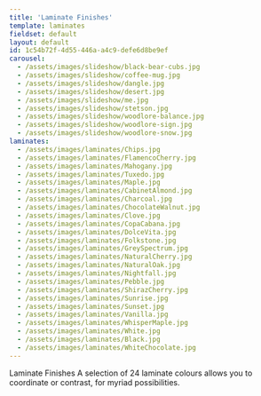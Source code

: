 ```yaml
---
title: 'Laminate Finishes'
template: laminates
fieldset: default
layout: default
id: 1c54b72f-4d55-446a-a4c9-defe6d8be9ef
carousel:
  - /assets/images/slideshow/black-bear-cubs.jpg
  - /assets/images/slideshow/coffee-mug.jpg
  - /assets/images/slideshow/dangle.jpg
  - /assets/images/slideshow/desert.jpg
  - /assets/images/slideshow/me.jpg
  - /assets/images/slideshow/stetson.jpg
  - /assets/images/slideshow/woodlore-balance.jpg
  - /assets/images/slideshow/woodlore-sign.jpg
  - /assets/images/slideshow/woodlore-snow.jpg
laminates:
  - /assets/images/laminates/Chips.jpg
  - /assets/images/laminates/FlamencoCherry.jpg
  - /assets/images/laminates/Mahogany.jpg
  - /assets/images/laminates/Tuxedo.jpg
  - /assets/images/laminates/Maple.jpg
  - /assets/images/laminates/CabinetAlmond.jpg
  - /assets/images/laminates/Charcoal.jpg
  - /assets/images/laminates/ChocolateWalnut.jpg
  - /assets/images/laminates/Clove.jpg
  - /assets/images/laminates/CopaCabana.jpg
  - /assets/images/laminates/DolceVita.jpg
  - /assets/images/laminates/Folkstone.jpg
  - /assets/images/laminates/GreySpectrum.jpg
  - /assets/images/laminates/NaturalCherry.jpg
  - /assets/images/laminates/NaturalOak.jpg
  - /assets/images/laminates/Nightfall.jpg
  - /assets/images/laminates/Pebble.jpg
  - /assets/images/laminates/ShirazCherry.jpg
  - /assets/images/laminates/Sunrise.jpg
  - /assets/images/laminates/Sunset.jpg
  - /assets/images/laminates/Vanilla.jpg
  - /assets/images/laminates/WhisperMaple.jpg
  - /assets/images/laminates/White.jpg
  - /assets/images/laminates/Black.jpg
  - /assets/images/laminates/WhiteChocolate.jpg
---
```

Laminate Finishes
A selection of 24 laminate colours allows you to coordinate or contrast, for myriad possibilities.

